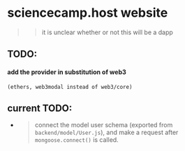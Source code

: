 # sciencecamp.host website

> > it is unclear whether or not this will be a dapp


## TODO:

#### add the provider in substitution of web3  </br>
` (ethers, web3modal instead of web3/core) ` </br>

## current TODO:

* > connect the model user schema (exported from `backend/model/User.js`), and make a request after `mongoose.connect()` is called. </br>

